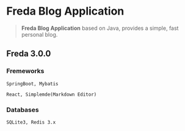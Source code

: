 # Freda Blog Application

> **Freda Blog Application** based on Java, provides a simple, fast personal blog.

## Freda 3.0.0

### Fremeworks

`SpringBoot, Mybatis`

`React, Simplemde(Markdown Editor)`

### Databases

`SQLite3, Redis 3.x`

